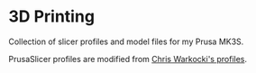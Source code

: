 # 3D Printing

Collection of slicer profiles and model files for my Prusa MK3S.

PrusaSlicer profiles are modified from [Chris Warkocki's profiles](https://github.com/codiac2600/Prusa-Slicer-Profiles).